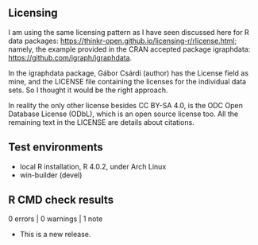 ## Licensing

I am using the same licensing pattern as I have seen discussed here for R data packages: https://thinkr-open.github.io/licensing-r/rlicense.html; namely, the example provided in the CRAN accepted package igraphdata: https://github.com/igraph/igraphdata.

In the igraphdata package, Gábor Csárdi (author) has the License field as mine, and the LICENSE file containing the licenses for the individual data sets. So I thought it would be the right approach.

In reality the only other license besides CC BY-SA 4.0, is the ODC Open Database License (ODbL), which is an open source license too. All the remaining text in the LICENSE are details about citations.


## Test environments
* local R installation, R 4.0.2, under Arch Linux
* win-builder (devel)

## R CMD check results

0 errors | 0 warnings | 1 note

* This is a new release.
